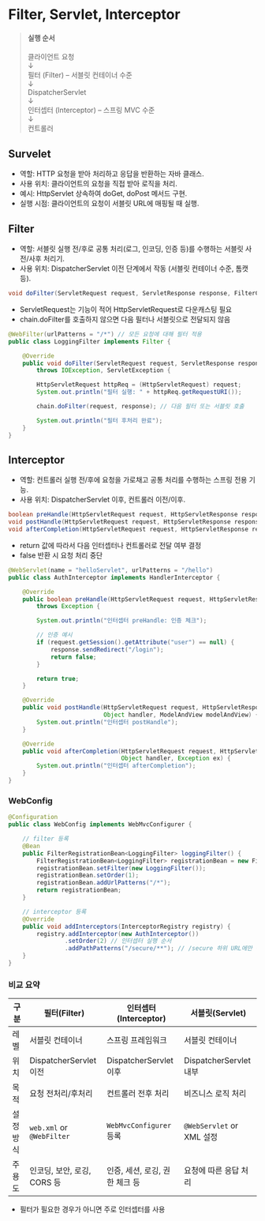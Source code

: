 # Filter, Servlet, Interceptor

> #### 실행 순서
>
> 클라이언트 요청<br>
> ↓<br>
> 필터 (Filter) – 서블릿 컨테이너 수준<br>
> ↓<br>
> DispatcherServlet<br>
> ↓<br>
> 인터셉터 (Interceptor) – 스프링 MVC 수준<br>
> ↓<br>
> 컨트롤러

## Survelet

- 역할: HTTP 요청을 받아 처리하고 응답을 반환하는 자바 클래스.
- 사용 위치: 클라이언트의 요청을 직접 받아 로직을 처리.
- 예시: HttpServlet 상속하여 doGet, doPost 메서드 구현.
- 실행 시점: 클라이언트의 요청이 서블릿 URL에 매핑될 때 실행.

## Filter

- 역할: 서블릿 실행 전/후로 공통 처리(로그, 인코딩, 인증 등)를 수행하는 서블릿 사전/사후 처리기.
- 사용 위치: DispatcherServlet 이전 단계에서 작동 (서블릿 컨테이너 수준, 톰캣 등).

```java
void doFilter(ServletRequest request, ServletResponse response, FilterChain chain)
```

- ServletRequest는 기능이 적어 HttpServletRequest로 다운캐스팅 필요
- chain.doFilter를 호출하지 않으면 다음 필터나 서블릿으로 전달되지 않음

```java
@WebFilter(urlPatterns = "/*") // 모든 요청에 대해 필터 적용
public class LoggingFilter implements Filter {

    @Override
    public void doFilter(ServletRequest request, ServletResponse response, FilterChain chain)
        throws IOException, ServletException {

        HttpServletRequest httpReq = (HttpServletRequest) request;
        System.out.println("필터 실행: " + httpReq.getRequestURI());

        chain.doFilter(request, response); // 다음 필터 또는 서블릿 호출

        System.out.println("필터 후처리 완료");
    }
}
```

## Interceptor

- 역할: 컨트롤러 실행 전/후에 요청을 가로채고 공통 처리를 수행하는 스프링 전용 기능.
- 사용 위치: DispatcherServlet 이후, 컨트롤러 이전/이후.

```java
boolean preHandle(HttpServletRequest request, HttpServletResponse response, Object handler)
void postHandle(HttpServletRequest request, HttpServletResponse response, Object handler, ModelAndView modelAndView)
void afterCompletion(HttpServletRequest request, HttpServletResponse response, Object handler, Exception ex)
```

- return 값에 따라서 다음 인터셉터나 컨트롤러로 전달 여부 결정
- false 반환 시 요청 처리 중단

```java
@WebServlet(name = "helloServlet", urlPatterns = "/hello")
public class AuthInterceptor implements HandlerInterceptor {

    @Override
    public boolean preHandle(HttpServletRequest request, HttpServletResponse response, Object handler)
        throws Exception {

        System.out.println("인터셉터 preHandle: 인증 체크");

        // 인증 예시
        if (request.getSession().getAttribute("user") == null) {
            response.sendRedirect("/login");
            return false;
        }

        return true;
    }

    @Override
    public void postHandle(HttpServletRequest request, HttpServletResponse response,
                           Object handler, ModelAndView modelAndView) {
        System.out.println("인터셉터 postHandle");
    }

    @Override
    public void afterCompletion(HttpServletRequest request, HttpServletResponse response,
                                Object handler, Exception ex) {
        System.out.println("인터셉터 afterCompletion");
    }
}

```

### WebConfig

```java
@Configuration
public class WebConfig implements WebMvcConfigurer {

	// filter 등록
    @Bean
    public FilterRegistrationBean<LoggingFilter> loggingFilter() {
        FilterRegistrationBean<LoggingFilter> registrationBean = new FilterRegistrationBean<>();
        registrationBean.setFilter(new LoggingFilter());
        registrationBean.setOrder(1);
        registrationBean.addUrlPatterns("/*");
        return registrationBean;
    }

	// interceptor 등록
	@Override
	public void addInterceptors(InterceptorRegistry registry) {
		registry.addInterceptor(new AuthInterceptor())
				.setOrder(2) // 인터셉터 실행 순서
				.addPathPatterns("/secure/**"); // /secure 하위 URL에만 적용
	}
}
```

### 비교 요약

| 구분      | 필터(Filter)                | 인터셉터(Interceptor)          | 서블릿(Servlet)           |
| --------- | --------------------------- | ------------------------------ | ------------------------- |
| 레벨      | 서블릿 컨테이너             | 스프링 프레임워크              | 서블릿 컨테이너           |
| 위치      | DispatcherServlet 이전      | DispatcherServlet 이후         | DispatcherServlet 내부    |
| 목적      | 요청 전처리/후처리          | 컨트롤러 전후 처리             | 비즈니스 로직 처리        |
| 설정 방식 | `web.xml` or `@WebFilter`   | `WebMvcConfigurer` 등록        | `@WebServlet` or XML 설정 |
| 주 용도   | 인코딩, 보안, 로깅, CORS 등 | 인증, 세션, 로깅, 권한 체크 등 | 요청에 따른 응답 처리     |

- 필터가 필요한 경우가 아니면 주로 인터셉터를 사용
